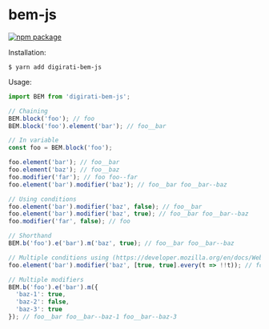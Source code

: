 # bem-js

[![npm package][npm-badge]][npm]

Installation:
```
$ yarn add digirati-bem-js
```

Usage:
```javascript
import BEM from 'digirati-bem-js';

// Chaining
BEM.block('foo'); // foo
BEM.block('foo').element('bar'); // foo__bar

// In variable
const foo = BEM.block('foo');

foo.element('bar'); // foo__bar
foo.element('baz'); // foo__baz
foo.modifier('far'); // foo foo--far
foo.element('bar').modifier('baz'); // foo__bar foo__bar--baz

// Using conditions
foo.element('bar').modifier('baz', false); // foo__bar
foo.element('bar').modifier('baz', true); // foo__bar foo__bar--baz
foo.modifier('far', false); // foo

// Shorthand
BEM.b('foo').e('bar').m('baz', true); // foo__bar foo__bar--baz

// Multiple conditions using (https://developer.mozilla.org/en/docs/Web/JavaScript/Reference/Global_Objects/Array/every)
foo.element('bar').modifier('baz', [true, true].every(t => !!t)); // foo__bar foo__bar--baz

// Multiple modifiers
BEM.b('foo').e('bar').m({
  'baz-1': true,
  'baz-2': false,
  'baz-3': true
}); // foo__bar foo__bar--baz-1 foo__bar--baz-3
```

[npm-badge]: https://img.shields.io/npm/v/digirati-bem-js.png?style=flat-square
[npm]: https://www.npmjs.org/package/digirati-bem-js

